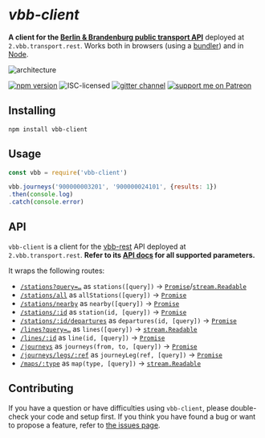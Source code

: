 # *vbb-client*

**A client for the [Berlin & Brandenburg public transport API](https://github.com/derhuerst/vbb-rest/blob/2/docs/index.md)** deployed at `2.vbb.transport.rest`. Works both in browsers (using a [bundler](https://medium.com/@gimenete/how-javascript-bundlers-work-1fc0d0caf2da)) and in [Node](https://nodejs.org/en/).

![architecture](https://cdn.rawgit.com/derhuerst/vbb-rest/2/architecture.svg)

[![npm version](https://img.shields.io/npm/v/vbb-client.svg)](https://www.npmjs.com/package/vbb-client)
![ISC-licensed](https://img.shields.io/github/license/derhuerst/vbb-client.svg)
[![gitter channel](https://badges.gitter.im/derhuerst/vbb-rest.svg)](https://gitter.im/derhuerst/vbb-rest)
[![support me on Patreon](https://img.shields.io/badge/support%20me-on%20patreon-fa7664.svg)](https://patreon.com/derhuerst)


## Installing

```shell
npm install vbb-client
```


## Usage

```js
const vbb = require('vbb-client')

vbb.journeys('900000003201', '900000024101', {results: 1})
.then(console.log)
.catch(console.error)
```


## API

`vbb-client` is a client for the [vbb-rest](https://github.com/derhuerst/vbb-rest/tree/2) API deployed at `2.vbb.transport.rest`. **Refer to its [API docs](https://github.com/derhuerst/vbb-rest/blob/2/docs/index.md) for all supported parameters.**

It wraps the following routes:

- [`/stations?query=…`](https://github.com/derhuerst/vbb-rest/blob/2/docs/index.md#get-stationsquery) as `stations([query])` → [`Promise`][promise]/[`stream.Readable`][stream]
- [`/stations/all`](https://github.com/derhuerst/vbb-rest/blob/2/docs/index.md#get-stationsall) as `allStations([query])` → [`Promise`][promise]
- [`/stations/nearby`](https://github.com/derhuerst/vbb-rest/blob/2/docs/index.md#get-stationsnearby) as `nearby([query])` → [`Promise`][promise]
- [`/stations/:id`](https://github.com/derhuerst/vbb-rest/blob/2/docs/index.md#get-stationsid) as `station(id, [query])` → [`Promise`][promise]
- [`/stations/:id/departures`](https://github.com/derhuerst/vbb-rest/blob/2/docs/index.md#get-stationsiddepartures) as `departures(id, [query])` → [`Promise`][promise]
- [`/lines?query=…`](https://github.com/derhuerst/vbb-rest/blob/2/docs/index.md#get-lines) as `lines([query])` → [`stream.Readable`][stream]
- [`/lines/:id`](https://github.com/derhuerst/vbb-rest/blob/2/docs/index.md#get-linesid) as `line(id, [query])` → [`Promise`][promise]
- [`/journeys`](https://github.com/derhuerst/vbb-rest/blob/2/docs/index.md#get-journeys) as `journeys(from, to, [query])` → [`Promise`][promise]
- [`/journeys/legs/:ref`](https://github.com/derhuerst/vbb-rest/blob/2/docs/index.md#get-journeyslegsref) as `journeyLeg(ref, [query])` → [`Promise`][promise]
- [`/maps/:type`](https://github.com/derhuerst/vbb-rest/blob/2/docs/index.md#get-mapstype) as `map(type, [query])` → [`stream.Readable`][stream]

[promise]: https://developer.mozilla.org/en-US/docs/Web/JavaScript/Reference/Global_Objects/Promise
[stream]: https://nodejs.org/api/stream.html#stream_class_stream_readable


## Contributing

If you have a question or have difficulties using `vbb-client`, please double-check your code and setup first. If you think you have found a bug or want to propose a feature, refer to [the issues page](https://github.com/derhuerst/vbb-client/issues).
